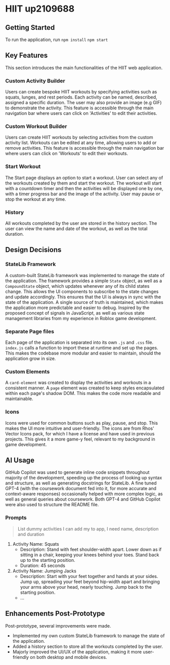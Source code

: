 # HIIT up2109688

## Getting Started
To run the application, run
`npm install`
`npm start`

## Key Features
This section introduces the main functionalities of the HIIT web application.

### Custom Activity Builder
Users can create bespoke HIIT workouts by specifying activities such as squats, lunges, and rest periods. Each activity can be named, described, assigned a specific duration. The user may also provide an image (e.g GIF) to demonstrate the activity. This feature is accessible through the main navigation bar where users can click on 'Activities' to edit their activities.

### Custom Workout Builder
Users can create HIIT workouts by selecting activities from the custom activity list. Workouts can be edited at any time, allowing users to add or remove activities. This feature is accessible through the main navigation bar where users can click on 'Workouts' to edit their workouts.

### Start Workout
The Start page displays an option to start a workout. User can select any of the workouts created by them and start the workout. The workout will start with a countdown timer and then the activities will be displayed one by one, with a timer progress bar and the image of the activity. User may pause or stop the workout at any time.

### History
All workouts completed by the user are stored in the history section. The user can view the name and date of the workout, as well as the total duration.

## Design Decisions

### StateLib Framework
A custom-built StateLib framework was implemented to manage the state of the application. 
The framework provides a simple `State` object, as well as a `CompoundState` object, which updates whenever any of its child states change. This allows the UI components to subscribe to the state changes and update accordingly. This ensures that the UI is always in sync with the state of the application. A single source of truth is maintained, which makes the application more predictable and easier to debug.
Inspired by the proposed concept of signals in JavaScript, as well as various state management libraries from my experience in Roblox game development.

### Separate Page files
Each page of the application is separated into its own `.js` and `.css` file. `index.js` calls a function to import these at runtime and set up the pages. This makes the codebase more modular and easier to maintain, should the application grow in size.

### Custom Elements
A `card-element` was created to display the activities and workouts in a consistent manner. A `page` element was created to keep styles encapsulated within each page's shadow DOM. This makes the code more readable and maintainable.

### Icons
Icons were used for common buttons such as play, pause, and stop. This makes the UI more intuitive and user-friendly. The icons are from Rhos' Vector Icons pack, for which I have a license and have used in previous projects. This gives it a more game-y feel, relevant to my background in game development. 

## AI Usage
GitHub Copilot was used to generate inline code snippets throughout majority of the development, speeding up the process of looking up syntax and structure, as well as generating docstrings for StateLib.
A fine tuned GPT-4 (with the coursework document fed into it, for more accurate and context-aware responses) occasionally helped with more complex logic, as well as general queries about coursework.
Both GPT-4 and GitHub Copilot were also used to structure the README file.

### Prompts

> List dummy activities I can add my to app, I need name, description and duration

1. Activity Name: Squats
    - Description: Stand with feet shoulder-width apart. Lower down as if sitting in a chair, keeping your knees behind your toes. Stand back up to the starting position.
    - Duration: 45 seconds
2. Activity Name: Jumping Jacks
    - Description: Start with your feet together and hands at your sides. Jump up, spreading your feet beyond hip-width apart and bringing your arms above your head, nearly touching. Jump back to the starting position.
    - ...

## Enhancements Post-Prototype
Post-prototype, several improvements were made.
- Implemented my own custom StateLib framework to manage the state of the application.
- Added a history section to store all the workouts completed by the user.
- Majorly improved the UI/UX of the application, making it more user-friendly on both desktop and mobile devices.